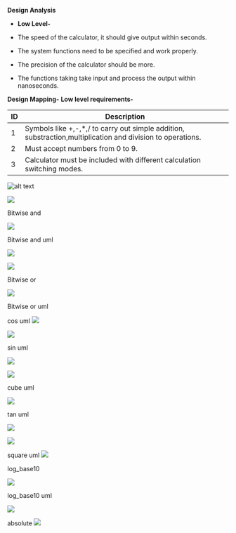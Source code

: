 
**Design Analysis**

- **Low Level-**

- The speed of the calculator, it should give output within seconds.
- The system functions need to be specified and work properly.
- The precision of the calculator should be more.
- The functions taking take input and process the output within nanoseconds.

**Design Mapping-**
**Low level requirements-**

| **ID** | **Description** |
| --- | --- |
| 1 | Symbols like +,-,\*,/ to carry out simple addition, substraction,multiplication and division to operations. |
| 2 | Must accept numbers from 0 to 9. |
| 3 | Calculator must be included with different calculation switching modes. |

![alt text](https://github.com/99003550/SDLC-Calculator/blob/main/Design/High%20Level%20Design/Behavioral.png)

![](https://github.com/99003550/SDLC-Calculator/blob/main/Design/Low%20Level%20Design/Bitwiseand/bitwiseand.PNG)


Bitwise and


![](https://github.com/99003550/SDLC-Calculator/blob/main/Design/Low%20Level%20Design/Bitwiseand/bitwise%20and%20uml.PNG)


Bitwise and uml


![](https://github.com/99003550/SDLC-Calculator/blob/main/Design/Low%20Level%20Design/Bitwiseand/bitwise%20and%20uml.PNG)

![](https://github.com/99003550/SDLC-Calculator/blob/main/Design/Low%20Level%20Design/tan%20operation/tan%20function.png)


Bitwise or


![](https://github.com/99003550/SDLC-Calculator/blob/main/Design/Low%20Level%20Design/Bitwiseand/bitwise%20and%20uml.PNG)


Bitwise or uml

cos uml
![](https://github.com/99003550/SDLC-Calculator/blob/main/Design/Low%20Level%20Design/cos%20operation/cos%20uml.png)

![](https://github.com/99003550/SDLC-Calculator/blob/main/Design/Low%20Level%20Design/cos%20operation/cos%20function.png)

sin uml

![](https://github.com/99003550/SDLC-Calculator/blob/main/Design/Low%20Level%20Design/sin%20operation/sin%20function.png)

![](https://github.com/99003550/SDLC-Calculator/blob/main/Design/Low%20Level%20Design/sin%20operation/sinfunction.png)

cube uml

![](https://github.com/99003550/SDLC-Calculator/blob/main/Design/Low%20Level%20Design/square%20and%20cube/cube.jpg)

tan uml

![](https://github.com/99003550/SDLC-Calculator/blob/main/Design/Low%20Level%20Design/tan%20operation/tanuml.png)

![](https://github.com/99003550/SDLC-Calculator/blob/main/Design/Low%20Level%20Design/tan%20operation/tan%20function.png)

square uml
![](https://github.com/99003550/SDLC-Calculator/blob/main/Design/Low%20Level%20Design/square%20and%20cube/square.jpg)

log_base10 

![](https://github.com/99003550/SDLC-Calculator/blob/main/Design/Low%20Level%20Design/logbase10/LOG.png)

log_base10 uml

![](https://github.com/99003550/SDLC-Calculator/blob/main/Design/Low%20Level%20Design/logbase10/log10%20uml.png)

absolute
![](https://github.com/99003550/SDLC-Calculator/blob/main/Design/Low%20Level%20Design/absolute/Abs.png)
